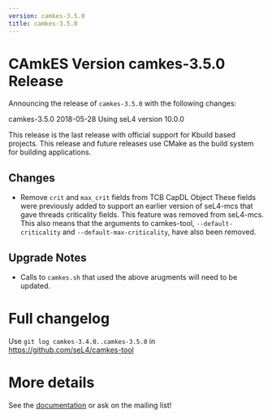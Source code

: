 ```yaml
---
version: camkes-3.5.0
title: camkes-3.5.0
---
```

# CAmkES Version camkes-3.5.0 Release

Announcing the release of `camkes-3.5.0` with the following changes:

camkes-3.5.0 2018-05-28
Using seL4 version 10.0.0
  
This release is the last release with official support for Kbuild based projects.
This release and future releases use CMake as the build system for building applications.

## Changes
* Remove `crit` and `max_crit` fields from TCB CapDL Object
  These fields were previously added to support an earlier version of seL4-mcs that gave threads criticality fields.
  This feature was removed from seL4-mcs. This also means that the arguments to camkes-tool, `--default-criticality`
  and `--default-max-criticality`, have also been removed.

## Upgrade Notes
* Calls to `camkes.sh` that used the above arugments will need to be updated.



# Full changelog
 Use `git log camkes-3.4.0..camkes-3.5.0` in
<https://github.com/seL4/camkes-tool>

# More details
 See the
[documentation](https://github.com/seL4/camkes-tool/blob/camkes-3.5.0/docs/index.md)
or ask on the mailing list!
